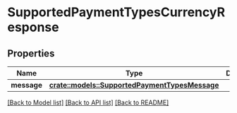 # SupportedPaymentTypesCurrencyResponse

## Properties

Name | Type | Description | Notes
------------ | ------------- | ------------- | -------------
**message** | [**crate::models::SupportedPaymentTypesMessage**](SupportedPaymentTypesMessage.md) |  | 

[[Back to Model list]](../README.md#documentation-for-models) [[Back to API list]](../README.md#documentation-for-api-endpoints) [[Back to README]](../README.md)


